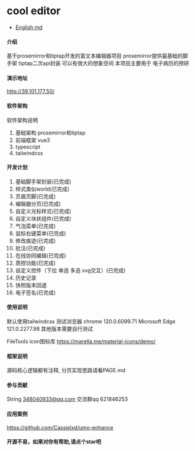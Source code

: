 # cool editor


- [English md](https://github.com/Cassielxd/CassieEditor/blob/main/README-EN.md)
#### 介绍

基于prosemirror和tiptap开发的富文本编辑器项目
prosemirror提供最基础的脚手架
tiptap二次api封装 可以有很大的想象空间
本项目主要用于 电子病历的预研

#### 演示地址

http://39.101.177.50/

#### 软件架构

软件架构说明

1. 基础架构  prosemirror和tiptap
2. 前端框架 vue3
3. typescript
4. tailwindcss

#### 开发计划

1. 基础脚手架封装(已完成)
2. 样式类似world(已完成)
3. 页眉页脚(已完成)
4. 编辑器分页(已完成)
5. 自定义光标样式(已完成)
6. 自定义块状组件(已完成)
7. 气泡菜单(已完成)
8. 鼠标右键菜单(已完成)
9. 修改痕迹(已完成)
10. 批注(已完成)
11. 在线协同编辑(已完成)
12. 质控功能(已完成)
13. 自定义控件（下拉 单选 多选 svg交互）(已完成)
14. 历史记录
15. 快照版本回退
16. 电子签名(已完成)

#### 使用说明
默认使用tailwindcss
测试浏览器 chrome 120.0.6099.71  Microsoft Edge 121.0.2277.98
其他版本需要自行测试

FileTools icon图标库  https://marella.me/material-icons/demo/

#### 框架说明
源码核心逻辑都有注释,
分页实现思路请看PAGE.md


#### 参与贡献

String <348040933@qq.com>
交流群qq 621846253

#### 应用案例
https://github.com/Cassielxd/umo-enhance

#### 开源不易，如果对你有帮助,请点个star吧
